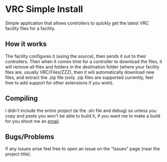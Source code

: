 # VRC Simple Install

Simple application that allows controllers to quickly get the latest VRC facility files for a facility. 

## How it works

The facility configures it (using the source), then sends it out to their controllers. Then when it comes time for a controller to download the files, it will remove all files and folders in the destination folder (where your facility files are, usually VRC/Files/ZZZ), then it will automatically download new files, and extract the .zip file (only .zip files are supported currently, feel free to add support for other extensions if you wish).

## Compiling

I didn't include the entire project (ie the .sln file and debug) so unless you copy and paste you won't be able to build it, if you want me to make a build for you shoot me an [email](mailto:admin@jordie.ml).

## Bugs/Problems

If any issues arise feel free to open an issue on the "Issues" page (near the project title). 

